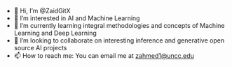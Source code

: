 - 👋 Hi, I’m @ZaidGitX
- 👀 I’m interested in AI and Machine Learning
- 🌱 I’m currently learning integral methodologies and concepts of Machine Learning and Deep Learning
- 💞️ I’m looking to collaborate on interesting inference and generative open source AI projects
- 📫 How to reach me: You can email me at zahmed1@uncc.edu

<!---
ZaidGitX/ZaidGitX is a ✨ special ✨ repository because its `README.md` (this file) appears on your GitHub profile.
You can click the Preview link to take a look at your changes.
--->

